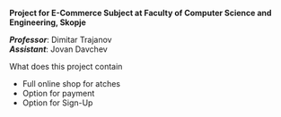 <b>Project for E-Commerce Subject at Faculty of Computer Science and Engineering, Skopje</b></br>

<i><b>Professor</b></i>: Dimitar Trajanov</br>
<i><b>Assistant</b></i>: Jovan Davchev
<p>What does this project contain</p>
<ul> 
  <li>Full online shop for atches</li>
  <li>Option for payment</li>
  <li>Option for Sign-Up</li>
  </ul>
